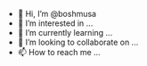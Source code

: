 - 👋 Hi, I’m @boshmusa
- 👀 I’m interested in ...
- 🌱 I’m currently learning ...
- 💞️ I’m looking to collaborate on ...
- 📫 How to reach me ...

<!---
boshmusa/boshmusa is a ✨ special ✨ repository because its `README.md` (this file) appears on your GitHub profile.
You can click the Preview link to take a look at your changes.
--->
